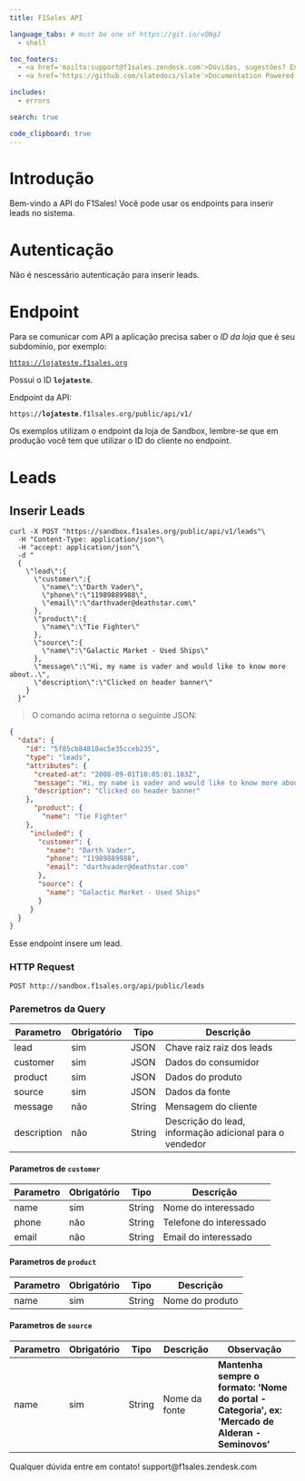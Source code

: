 ```yaml
---
title: F1Sales API

language_tabs: # must be one of https://git.io/vQNgJ
  - shell

toc_footers:
  - <a href='mailto:support@f1sales.zendesk.com'>Dúvidas, sugestões? Entre em contato</a>
  - <a href='https://github.com/slatedocs/slate'>Documentation Powered by Slate</a>

includes:
  - errors

search: true

code_clipboard: true
---
```


# Introdução

Bem-vindo a API do F1Sales! Você pode usar os endpoints para inserir leads no sistema.

# Autenticação

Não é nescessário autenticação para inserir leads.

# Endpoint

Para se comunicar com API a aplicação precisa saber o *ID da loja* que é seu subdominio, por exemplo:

<code>https://lojateste.f1sales.org</code>

Possui o ID <strong><code>lojateste</code></strong>.

Endpoint da API:

<code>https://<strong>lojateste</strong>.f1lsales.org/public/api/v1/</code>

<aside class="notice">
Os exemplos utilizam o endpoint da loja de Sandbox, lembre-se que em produção você tem que utilizar o ID do cliente no endpoint.
</aside>

# Leads

## Inserir Leads

```shell
curl -X POST "https://sandbox.f1sales.org/public/api/v1/leads"\
  -H "Content-Type: application/json"\
  -H "accept: application/json"\
  -d "
  {
    \"lead\":{
      \"customer\":{
        \"name\":\"Darth Vader\",
        \"phone\":\"11989889988\",
        \"email\":\"darthvader@deathstar.com\"
      },
      \"product\":{
        \"name\":\"Tie Fighter\"
      },
      \"source\":{
        \"name\":\"Galactic Market - Used Ships\"
      },
      \"message\":\"Hi, my name is vader and would like to know more about..\",
      \"description\":\"Clicked on header banner\"
    }
  }"
```

>  O comando acima retorna o seguinte JSON:

```json
{
  "data": {
    "id": "5f85cb84810ac5e35cceb235",
    "type": "leads",
    "attributes": {
      "created-at": "2008-09-01T10:05:01.183Z",
      "message": "Hi, my name is vader and would like to know more about..",
      "description": "Clicked on header banner"
    },
      "product": {
        "name": "Tie Fighter"
    },
     "included": {
       "customer": {
         "name": "Darth Vader",
         "phone": "11989889988",
         "email": "darthvader@deathstar.com"
       },
       "source": {
         "name": "Galactic Market - Used Ships"
       }
     }
  }
}
```

Esse endpoint insere um lead.

### HTTP Request

`POST http://sandbox.f1sales.org/api/public/leads`

### Paremetros da Query

Parametro | Obrigatório | Tipo | Descrição
--------- | ----------- | ---- |----------
lead | sim | JSON | Chave raiz raiz dos leads
customer | sim | JSON | Dados do consumidor
product | sim | JSON | Dados do produto
source | sim | JSON | Dados da fonte
message | não | String | Mensagem do cliente
description | não | String | Descrição do lead, informação adicional para o vendedor


#### Parametros de `customer`
Parametro | Obrigatório | Tipo | Descrição
--------- | ----------- | ---- | ----------
name | sim | String | Nome do interessado
phone | não | String | Telefone do interessado
email | não | String | Email do interessado

#### Parametros de `product`
Parametro | Obrigatório | Tipo | Descrição
--------- | ----------- | ---- | ----------
name | sim | String | Nome do produto

#### Parametros de `source`
Parametro | Obrigatório | Tipo | Descrição | Observação
--------- | ----------- | ---- | --------- | ----------
name | sim | String | Nome da fonte | **Mantenha sempre o formato: 'Nome do portal - Categoria', ex: 'Mercado de Alderan - Seminovos'**


<aside class="success">
Qualquer dúvida entre em contato! support@f1sales.zendesk.com
</aside>
